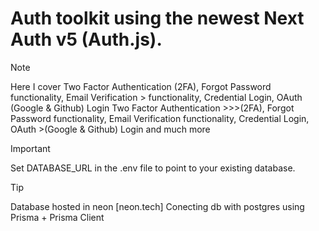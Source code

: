 # Auth toolkit using the newest Next Auth v5 (Auth.js). 

> [!NOTE] 
>
> Here I cover Two Factor Authentication (2FA), Forgot Password functionality, Email Verification > functionality, Credential Login, OAuth (Google & Github) Login  Two Factor Authentication >>>(2FA), Forgot Password functionality, Email Verification functionality, Credential Login, OAuth >(Google & Github) Login and much more
>

> [!IMPORTANT] 
> Set DATABASE_URL in the .env file to point to your existing database.

> [!TIP] 
>Database hosted in neon [neon.tech]
>Conecting db with postgres using Prisma + Prisma Client